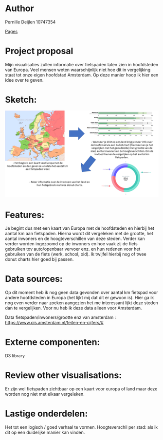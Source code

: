 # Author

Pernille Deijlen
10747354

[Pages](https://pernilledeijlen.github.io/Project/)

# Project proposal
Mijn visualisaties zullen informatie over fietspaden laten zien in hoofdsteden van Europa. Veel mensen weten waarschijnlijk niet hoe dit in vergelijking staat tot onze eigen hoofdstad Amsterdam. Op deze manier hoop ik hier een idee over te geven.

# Sketch:
![sketch](doc/sketch.png)

# Features:
Je begint dus met een kaart van Europa met de hoofdsteden en hierbij het aantal km aan fietspaden. Hierna wordt dit vergeleken met de grootte, het aantal inwoners en de hoogteverschillen van deze steden. Verder kan verder worden ingezoomd op de inwoners en hoe vaak zij de fiets gebruiken tov auto/openbaar vervoer enz. en hun redenen voor het gebruiken van de fiets (werk, school, oid). Ik twijfel hierbij nog of twee donut charts hier goed bij passen.

# Data sources:
Op dit moment heb ik nog geen data gevonden over aantal km fietspad voor andere hoofdsteden in Europa (het lijkt mij dat dit er gewoon is). Hier ga ik nog even verder naar zoeken aangezien het me interessant lijkt deze steden dan te vergelijken. Voor nu heb ik deze data alleen voor Amsterdam.

Data fietspaden/inwoners/grootte enz van amsterdam : https://www.ois.amsterdam.nl/feiten-en-cijfers/#

# Externe componenten:
D3 library

# Review other visualisations:
Er zijn wel fietspaden zichtbaar op een kaart voor europa of land maar deze worden nog niet met elkaar vergeleken.

# Lastige onderdelen:
Het tot een logisch / goed verhaal te vormen.
Hoogteverschil per stad: als ik dit op een duidelijke manier kan vinden.



